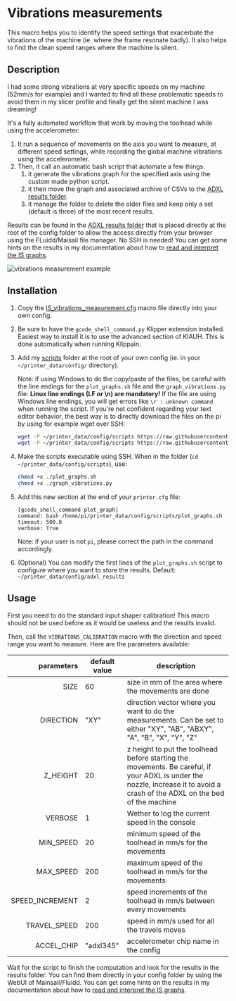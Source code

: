 # Vibrations measurements

This macro helps you to identify the speed settings that exacerbate the vibrations of the machine (ie. where the frame resonate badly). It also helps to find the clean speed ranges where the machine is silent.


## Description

I had some strong vibrations at very specific speeds on my machine (52mm/s for example) and I wanted to find all these problematic speeds to avoid them in my slicer profile and finally get the silent machine I was dreaming!

It's a fully automated workflow that work by moving the toolhead while using the accelerometer:
  1. It run a sequence of movements on the axis you want to measure, at different speed settings, while recording the global machine vibrations using the accelerometer.
  2. Then, it call an automatic bash script that automate a few things:
     1. it generate the vibrations graph for the specified axis using the custom made python script.
     2. it then move the graph and associated archive of CSVs to the [ADXL results folder](./../../adxl_results/).
     3. it manage the folder to delete the older files and keep only a set (default is three) of the most recent results.

Results can be found in the [ADXL results folder](./../../adxl_results/) that is placed directly at the root of the config folder to allow the access directly from your browser using the FLuidd/Maisail file manager. No SSH is needed! You can get some hints on the results in my documentation about how to [read and interpret the IS graphs](../input_shaper.md).

![vibrations measurement example](./../images/vibrations_example.png)


## Installation

  1. Copy the [IS_vibrations_measurement.cfg](./../../macros/calibration/IS_vibrations_measurement.cfg) macro file directly into your own config.
  2. Be sure to have the `gcode_shell_command.py` Klipper extension installed. Easiest way to install it is to use the advanced section of KIAUH. This is done automatically when running Klippain.
  3. Add my [scripts](./../../scripts/) folder at the root of your own config (ie. in your `~/printer_data/config/` directory).

     Note: if using Windows to do the copy/paste of the files, be careful with the line endings for the `plot_graphs.sh` file and the `graph_vibrations.py` file: **Linux line endings (LF or \n) are mandatory!** If the file are using Windows line endings, you will get errors like `\r : unknown command` when running the script. If you're not confident regarding your text editor behavior, the best way is to directly download the files on the pi by using for example wget over SSH:
     
     ```bash
     wget -P ~/printer_data/config/scripts https://raw.githubusercontent.com/ShryuKt/klippain_Shryu/main/scripts/plot_graphs.sh
     wget -P ~/printer_data/config/scripts https://raw.githubusercontent.com/ShryuKt/klippain_Shryu/main/scripts/graph_vibrations.py
     ```

  4. Make the scripts executable using SSH. When in the folder (`cd ~/printer_data/config/scripts`), use:

     ```bash
     chmod +x ./plot_graphs.sh
     chmod +x ./graph_vibrations.py
     ```

  5. Add this new section at the end of your `printer.cfg` file:
     ```
     [gcode_shell_command plot_graph]
     command: bash /home/pi/printer_data/config/scripts/plot_graphs.sh
     timeout: 500.0
     verbose: True
     ```

     Note: if your user is not `pi`, please correct the path in the command accordingly.

  6. (Optional) You can modify the first lines of the `plot_graphs.sh` script to configure where you want to store the results. Default: `~/printer_data/config/adxl_results`


## Usage

First you need to do the standard input shaper calibration! This macro should not be used before as it would be useless and the results invalid.

Then, call the `VIBRATIONS_CALIBRATION` macro with the direction and speed range you want to measure. Here are the parameters available:

| parameters | default value | description |
|-----------:|---------------|-------------|
|SIZE|60|size in mm of the area where the movements are done|
|DIRECTION|"XY"|direction vector where you want to do the measurements. Can be set to either "XY", "AB", "ABXY", "A", "B", "X", "Y", "Z"|
|Z_HEIGHT|20|z height to put the toolhead before starting the movements. Be careful, if your ADXL is under the nozzle, increase it to avoid a crash of the ADXL on the bed of the machine|
|VERBOSE|1|Wether to log the current speed in the console|
|MIN_SPEED|20|minimum speed of the toolhead in mm/s for the movements|
|MAX_SPEED|200|maximum speed of the toolhead in mm/s for the movements|
|SPEED_INCREMENT|2|speed increments of the toolhead in mm/s between every movements|
|TRAVEL_SPEED|200|speed in mm/s used for all the travels moves|
|ACCEL_CHIP|"adxl345"|accelerometer chip name in the config|

Wait for the script to finish the computation and look for the results in the results folder. You can find them directly in your config folder by using the WebUI of Mainsail/Fluidd. You can get some hints on the results in my documentation about how to [read and interpret the IS graphs](../input_shaper.md).
